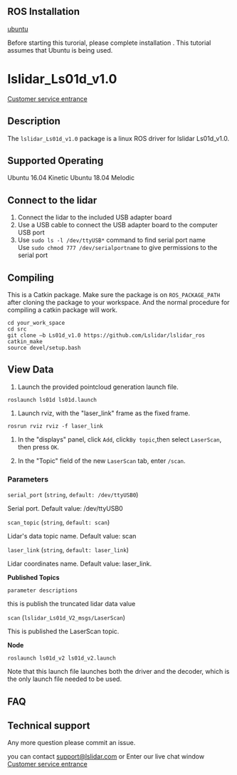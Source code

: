 ROS Installation
-----

[ubuntu](http://wiki.ros.org/Installation/Ubuntu)

Before starting this turorial, please complete installation . This tutorial assumes that Ubuntu is being used.

# lslidar_Ls01d_v1.0
[Customer service entrance](https://1893520.s5.udesk.cn/im_client/?web_plugin_id=502)
## Description

The `lslidar_Ls01d_v1.0` package is a linux ROS driver for lslidar Ls01d_v1.0.

Supported Operating
----

Ubuntu 16.04 Kinetic
Ubuntu 18.04 Melodic

## Connect to the lidar

1. Connect the lidar to the included USB adapter board
2. Use a USB cable to connect the USB adapter board to the computer USB port
3. Use `sudo ls -l /dev/ttyUSB*` command to find serial port name <br>Use `sudo chmod 777 /dev/serialportname` to give permissions to the serial port<br>

## Compiling

This is a Catkin package. Make sure the package is on `ROS_PACKAGE_PATH`  after cloning the package to your workspace. And the normal procedure for compiling a catkin package will work.

```
cd your_work_space
cd src
git clone –b Ls01d_v1.0 https://github.com/Lslidar/lslidar_ros
catkin_make
source devel/setup.bash
```

## View Data

1. Launch the provided pointcloud generation launch file.

```
roslaunch ls01d ls01d.launch
```

1. Launch rviz, with the "laser_link" frame as the fixed frame.

```
rosrun rviz rviz -f laser_link
```

1. In the "displays" panel, click `Add`, click`By topic`,then select `LaserScan`, then press `OK`.

2. In the "Topic" field of the new `LaserScan` tab, enter `/scan`.

### **Parameters**

`serial_port` (`string`, `default: /dev/ttyUSB0`)

Serial port. Default value: /dev/ttyUSB0

`scan_topic` (`string`, `default: scan`)

Lidar's data topic name. Default value: scan

`laser_link` (`string`, `default: laser_link`)

Lidar coordinates name. Default value: laser_link.

**Published Topics**

`parameter descriptions`

this is publish the truncated lidar data value

`scan` (`lslidar_Ls01d_V2_msgs/LaserScan`)

This is published the LaserScan topic.

**Node**

```
roslaunch ls01d_v2 ls01d_v2.launch
```

Note that this launch file launches both the driver and the decoder, which is the only launch file needed to be used.


## FAQ

## Technical support

Any more question please commit an issue.

you can contact support@lslidar.com
or Enter our live chat window
[Customer service entrance](https://1893520.s5.udesk.cn/im_client/?web_plugin_id=502)
